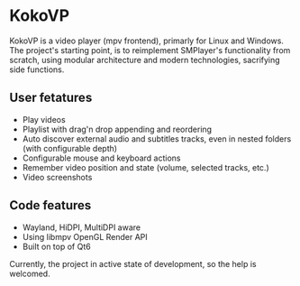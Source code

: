 # KokoVP

KokoVP is a video player (mpv frontend), primarly for Linux and Windows.
The project's starting point, is to reimplement SMPlayer's functionality
from scratch, using modular architecture and modern technologies, sacrifying side functions.

## User fetatures
 - Play videos
 - Playlist with drag'n drop appending and reordering
 - Auto discover external audio and subtitles tracks, even in nested folders (with configurable depth)
 - Configurable mouse and keyboard actions
 - Remember video position and state (volume, selected tracks, etc.)
 - Video screenshots
 
## Code features
 - Wayland, HiDPI, MultiDPI aware
 - Using libmpv OpenGL Render API
 - Built on top of Qt6

Currently, the project in active state of development, so the help is welcomed.

